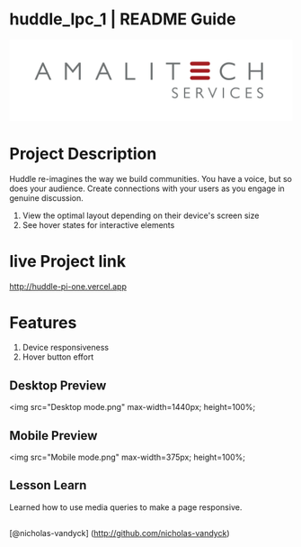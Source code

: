# huddle_lpc_1 | README Guide

![Amalitech](amalitech.jpeg)

# Project Description

Huddle re-imagines the way we build communities. You have a voice, but so does your audience. Create connections with your users as you engage in genuine discussion.

1.	View the optimal layout depending on their device's screen size 
2.	See hover states for interactive elements 

# live Project link
http://huddle-pi-one.vercel.app

# Features
1. Device responsiveness
2. Hover button effort

## Desktop Preview
<img src="Desktop mode.png" max-width=1440px; height=100%;


## Mobile Preview
<img src="Mobile mode.png" max-width=375px; height=100%;

## Lesson Learn
Learned how to use media queries to make a page responsive.

##
[@nicholas-vandyck] (http://github.com/nicholas-vandyck)

